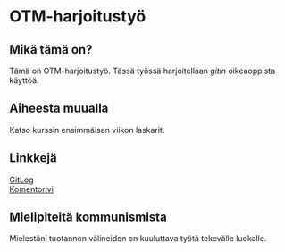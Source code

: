 # OTM-harjoitustyö
## Mikä tämä on?
Tämä on OTM-harjoitustyö. Tässä työssä harjoitellaan *gitin* oikeaoppista käyttöä.
## Aiheesta muualla
Katso kurssin ensimmäisen viikon laskarit.
## Linkkejä
[GitLog](/laskarit/viikko1/gitlog.txt)  
[Komentorivi](/laskarit/viikko1/komentorivi.txt)
## Mielipiteitä kommunismista
Mielestäni tuotannon välineiden on kuuluttava työtä tekevälle luokalle.
